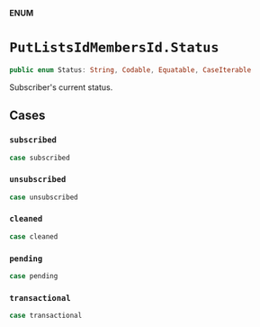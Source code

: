 **ENUM**

# `PutListsIdMembersId.Status`

```swift
public enum Status: String, Codable, Equatable, CaseIterable
```

Subscriber's current status.

## Cases
### `subscribed`

```swift
case subscribed
```

### `unsubscribed`

```swift
case unsubscribed
```

### `cleaned`

```swift
case cleaned
```

### `pending`

```swift
case pending
```

### `transactional`

```swift
case transactional
```
